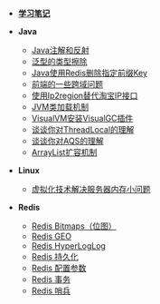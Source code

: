- [**学习笔记**](README.md)


- **Java**
  - [Java注解和反射](./Java/Java注解和反射/README.md)
  - [泛型的类型擦除](./Java/泛型的类型擦除/README.md)
  - [Java使用Redis删除指定前缀Key](./Java/Java使用Redis删除指定前缀Key/README.md)
  - [前端的一些跨域问题](./Java/前端的一些跨域问题/README.md)
  - [使用Ip2region替代淘宝IP接口](./Java/使用Ip2region替代淘宝IP接口/README.md)
  - [JVM类加载机制](./Java/JVM类加载机制/README.md)
  - [VisualVM安装VisualGC插件](./Java/VisualVM安装VisualGC插件/README.md)
  - [谈谈你对ThreadLocal的理解](./Java/谈谈你对ThreadLocal的理解/README.md)
  - [谈谈你对AQS的理解](./Java/谈谈你对AQS的理解/README.md)
  - [ArrayList扩容机制](./Java/ArrayList扩容机制/README.md)
- **Linux**
  - [虚拟化技术解决服务器内存小问题](./Linux/虚拟化技术解决服务器内存小问题/README.md)
- **Redis**
  - [Redis Bitmaps（位图）](./Redis/Bitmaps.md)
  - [Redis GEO](./Redis/GEO.md)
  - [Redis HyperLogLog](./Redis/HyperLogLog.md)
  - [Redis 持久化](./Redis/持久化.md)
  - [Redis 配置参数](./Redis/配置参数.md)
  - [Redis 事务](./Redis/事务.md)
  - [Redis 哨兵](./Redis/哨兵.md)

